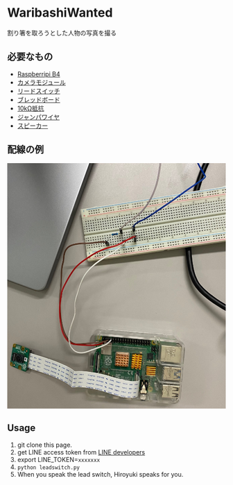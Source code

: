 # WaribashiWanted

割り箸を取ろうとした人物の写真を撮る

## 必要なもの
* [Raspberripi B4](https://www.amazon.co.jp/stores/page/6FB6791D-C560-414E-8CE7-93196F833E20/?_encoding=UTF8&store_ref=SB_A1ZAO6RHVLJN98&pd_rd_plhdr=t&aaxitk=16248462b9171410dc338d415aafc683&hsa_cr_id=3642752260703&lp_asins=B08D6CYBNS%2CB09Q5M6W8T&lp_query=raspberry%20pi&lp_slot=auto-sparkle-hsa-tetris&ref_=sbx_be_s_sparkle_ssd_page_0_img&pd_rd_w=swNdQ&content-id=amzn1.sym.940fa71d-7f78-44a7-86e7-0cc4901f1d5f%3Aamzn1.sym.940fa71d-7f78-44a7-86e7-0cc4901f1d5f&pf_rd_p=940fa71d-7f78-44a7-86e7-0cc4901f1d5f&pf_rd_r=Q50GXA7SMH63DQ1AQHQS&pd_rd_wg=0r6bQ&pd_rd_r=d4b71eec-5eec-47ac-98cb-325d215a052e)
* [カメラモジュール](https://www.amazon.co.jp/gp/product/B07W6NK7TW/ref=ppx_yo_dt_b_asin_title_o00_s00?ie=UTF8&psc=1)
* [リードスイッチ](https://akizukidenshi.com/catalog/g/gP-13371/)
* [ブレッドボード](https://www.amazon.co.jp/%E5%88%9D%E5%BF%83%E8%80%85%E6%BC%94%E7%BF%92%E7%94%A8%E3%83%91%E3%83%BC%E3%83%84%E3%82%BB%E3%83%83%E3%83%88-%E5%9B%9E%E8%B7%AF%E9%85%8D%E7%B7%9A%E5%9B%B3%E3%81%A8%E3%82%B5%E3%83%B3%E3%83%97%E3%83%AB%E3%82%B9%E3%82%B1%E3%83%83%E3%83%81%E6%9C%89%E3%82%8A-%E3%82%B9%E3%82%BF%E3%83%BC%E3%82%BF%E3%83%BC%E5%AD%A6%E7%BF%92%E3%82%AD%E3%83%83%E3%83%88-%E3%83%AA%E3%83%AC%E3%83%BC%E3%83%A2%E3%82%B8%E3%83%A5%E3%83%BC%E3%83%AB%E5%88%B6%E5%BE%A1-%E8%B5%A4%E5%A4%96%E7%B7%9A%E3%83%AA%E3%83%A2%E3%82%B3%E3%83%B3%E7%AD%89IoT%E3%82%92%E5%AE%9F%E8%B7%B5%E3%81%99%E3%82%8B%E9%9B%BB%E5%AD%90%E9%83%A8%E5%93%81%E3%82%BB%E3%83%83%E3%83%88/dp/B01M6ZFNSS/ref=sr_1_12_sspa?adgrpid=119548918527&hvadid=626702842288&hvdev=c&hvqmt=e&hvtargid=kwd-34820980972&hydadcr=27487_14609489&jp-ad-ap=0&keywords=raspberry+pi&qid=1680190439&sr=8-12-spons&psc=1&spLa=ZW5jcnlwdGVkUXVhbGlmaWVyPUEzU0hKR0pYVUFDWVpSJmVuY3J5cHRlZElkPUEwMDU4ODU1M0RYVVJYM0Q3VERCJmVuY3J5cHRlZEFkSWQ9QTI5MktLWUZYU1RBNzQmd2lkZ2V0TmFtZT1zcF9tdGYmYWN0aW9uPWNsaWNrUmVkaXJlY3QmZG9Ob3RMb2dDbGljaz10cnVl)
* [10kΩ抵抗](https://www.amazon.co.jp/%E5%88%9D%E5%BF%83%E8%80%85%E6%BC%94%E7%BF%92%E7%94%A8%E3%83%91%E3%83%BC%E3%83%84%E3%82%BB%E3%83%83%E3%83%88-%E5%9B%9E%E8%B7%AF%E9%85%8D%E7%B7%9A%E5%9B%B3%E3%81%A8%E3%82%B5%E3%83%B3%E3%83%97%E3%83%AB%E3%82%B9%E3%82%B1%E3%83%83%E3%83%81%E6%9C%89%E3%82%8A-%E3%82%B9%E3%82%BF%E3%83%BC%E3%82%BF%E3%83%BC%E5%AD%A6%E7%BF%92%E3%82%AD%E3%83%83%E3%83%88-%E3%83%AA%E3%83%AC%E3%83%BC%E3%83%A2%E3%82%B8%E3%83%A5%E3%83%BC%E3%83%AB%E5%88%B6%E5%BE%A1-%E8%B5%A4%E5%A4%96%E7%B7%9A%E3%83%AA%E3%83%A2%E3%82%B3%E3%83%B3%E7%AD%89IoT%E3%82%92%E5%AE%9F%E8%B7%B5%E3%81%99%E3%82%8B%E9%9B%BB%E5%AD%90%E9%83%A8%E5%93%81%E3%82%BB%E3%83%83%E3%83%88/dp/B01M6ZFNSS/ref=sr_1_12_sspa?adgrpid=119548918527&hvadid=626702842288&hvdev=c&hvqmt=e&hvtargid=kwd-34820980972&hydadcr=27487_14609489&jp-ad-ap=0&keywords=raspberry+pi&qid=1680190439&sr=8-12-spons&psc=1&spLa=ZW5jcnlwdGVkUXVhbGlmaWVyPUEzU0hKR0pYVUFDWVpSJmVuY3J5cHRlZElkPUEwMDU4ODU1M0RYVVJYM0Q3VERCJmVuY3J5cHRlZEFkSWQ9QTI5MktLWUZYU1RBNzQmd2lkZ2V0TmFtZT1zcF9tdGYmYWN0aW9uPWNsaWNrUmVkaXJlY3QmZG9Ob3RMb2dDbGljaz10cnVl)
* [ジャンパワイヤ](https://www.amazon.co.jp/%E5%88%9D%E5%BF%83%E8%80%85%E6%BC%94%E7%BF%92%E7%94%A8%E3%83%91%E3%83%BC%E3%83%84%E3%82%BB%E3%83%83%E3%83%88-%E5%9B%9E%E8%B7%AF%E9%85%8D%E7%B7%9A%E5%9B%B3%E3%81%A8%E3%82%B5%E3%83%B3%E3%83%97%E3%83%AB%E3%82%B9%E3%82%B1%E3%83%83%E3%83%81%E6%9C%89%E3%82%8A-%E3%82%B9%E3%82%BF%E3%83%BC%E3%82%BF%E3%83%BC%E5%AD%A6%E7%BF%92%E3%82%AD%E3%83%83%E3%83%88-%E3%83%AA%E3%83%AC%E3%83%BC%E3%83%A2%E3%82%B8%E3%83%A5%E3%83%BC%E3%83%AB%E5%88%B6%E5%BE%A1-%E8%B5%A4%E5%A4%96%E7%B7%9A%E3%83%AA%E3%83%A2%E3%82%B3%E3%83%B3%E7%AD%89IoT%E3%82%92%E5%AE%9F%E8%B7%B5%E3%81%99%E3%82%8B%E9%9B%BB%E5%AD%90%E9%83%A8%E5%93%81%E3%82%BB%E3%83%83%E3%83%88/dp/B01M6ZFNSS/ref=sr_1_12_sspa?adgrpid=119548918527&hvadid=626702842288&hvdev=c&hvqmt=e&hvtargid=kwd-34820980972&hydadcr=27487_14609489&jp-ad-ap=0&keywords=raspberry+pi&qid=1680190439&sr=8-12-spons&psc=1&spLa=ZW5jcnlwdGVkUXVhbGlmaWVyPUEzU0hKR0pYVUFDWVpSJmVuY3J5cHRlZElkPUEwMDU4ODU1M0RYVVJYM0Q3VERCJmVuY3J5cHRlZEFkSWQ9QTI5MktLWUZYU1RBNzQmd2lkZ2V0TmFtZT1zcF9tdGYmYWN0aW9uPWNsaWNrUmVkaXJlY3QmZG9Ob3RMb2dDbGljaz10cnVl)
* [スピーカー](https://www.amazon.co.jp/gp/product/B071699KYN/ref=ppx_yo_dt_b_asin_title_o05_s01?ie=UTF8&psc=1)


## 配線の例
![配線はこんな感じ](./img/wiring.jpg/)

## Usage
1. git clone this page.
2. get LINE access token from [LINE developers](https://account.line.biz/login?redirectUri=https%3A%2F%2Fdevelopers.line.biz%2Fconsole%2F)
3. export LINE_TOKEN=`xxxxxxx`
4. `python leadswitch.py`
5. When you speak the lead switch, Hiroyuki speaks for you.